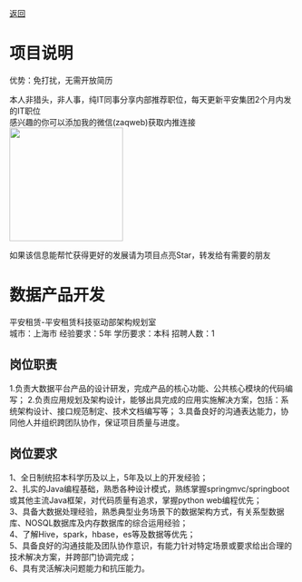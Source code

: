 [返回](../)

# 项目说明

优势：免打扰，无需开放简历

本人非猎头，非人事，纯IT同事分享内部推荐职位，每天更新平安集团2个月内发的IT职位  
感兴趣的你可以添加我的微信(zaqweb)获取内推连接  
<img src="https://github.com/zaqweb/PA-IT-JOBS/blob/master/WechatICode.jpeg"  height="200" width="200">

如果该信息能帮忙获得更好的发展请为项目点亮Star，转发给有需要的朋友

# 数据产品开发
平安租赁-平安租赁科技驱动部架构规划室  
城市：上海市 经验要求：5年 学历要求：本科  招聘人数：1

## 岗位职责
1.负责大数据平台产品的设计研发，完成产品的核心功能、公共核心模块的代码编写；
2.负责应用规划及架构设计，能够出具完成的应用实施解决方案，包括：系统架构设计、接口规范制定、技术文档编写等；
3.具备良好的沟通表达能力，协同他人并组织跨团队协作，保证项目质量与进度。

## 岗位要求
1、全日制统招本科学历及以上，5年及以上的开发经验；			
2、扎实的Java编程基础，熟悉各种设计模式，熟练掌握springmvc/springboot或其他主流Java框架，对代码质量有追求，掌握python web编程优先；			
3、具备大数据处理经验，熟悉典型业务场景下的数据架构方式，有关系型数据库、NOSQL数据库及内存数据库的综合运用经验；			
4、了解Hive，spark，hbase，es等及数据等优先；			
5、具备良好的沟通技能及团队协作意识，有能力针对特定场景或要求给出合理的技术解决方案，并跨部门协调完成；			
6、具有灵活解决问题能力和抗压能力。




